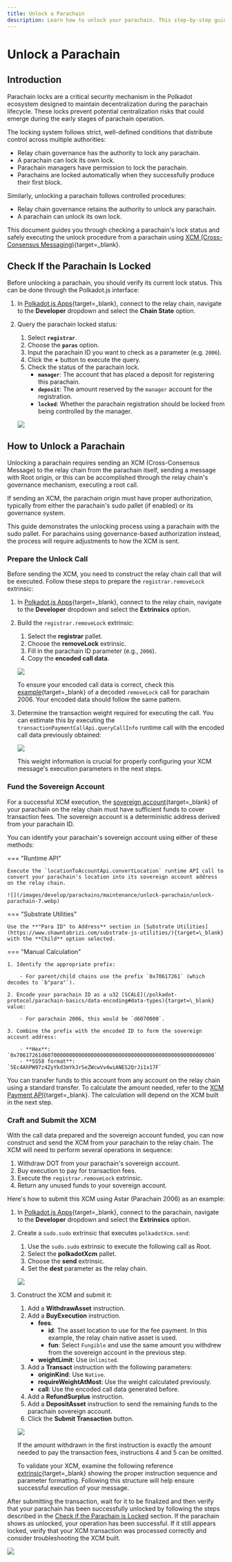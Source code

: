 ```yaml
---
title: Unlock a Parachain
description: Learn how to unlock your parachain. This step-by-step guide covers verifying lock status, preparing calls, and executing the unlock process.
---
```


# Unlock a Parachain

## Introduction

Parachain locks are a critical security mechanism in the Polkadot ecosystem designed to maintain decentralization during the parachain lifecycle. These locks prevent potential centralization risks that could emerge during the early stages of parachain operation.

The locking system follows strict, well-defined conditions that distribute control across multiple authorities:

- Relay chain governance has the authority to lock any parachain.
- A parachain can lock its own lock.
- Parachain managers have permission to lock the parachain.
- Parachains are locked automatically when they successfully produce their first block.

Similarly, unlocking a parachain follows controlled procedures:

- Relay chain governance retains the authority to unlock any parachain.
- A parachain can unlock its own lock.

This document guides you through checking a parachain's lock status and safely executing the unlock procedure from a parachain using [XCM (Cross-Consensus Messaging)](/develop/interoperability/intro-to-xcm/){target=\_blank}.

## Check If the Parachain Is Locked

Before unlocking a parachain, you should verify its current lock status. This can be done through the Polkadot.js interface:

1. In [Polkadot.js Apps](https://polkadot.js.org/apps/#/explorer){target=\_blank}, connect to the relay chain, navigate to the **Developer** dropdown and select the **Chain State** option.

2. Query the parachain locked status:
    1. Select **`registrar`**.
    2. Choose the **`paras`** option.
    3. Input the parachain ID you want to check as a parameter (e.g. `2006`).
    4. Click the **+** button to execute the query.
    5. Check the status of the parachain lock.
        - **`manager`**: The account that has placed a deposit for registering this parachain.
        - **`deposit`**: The amount reserved by the `manager` account for the registration.
        - **`locked`**: Whether the parachain registration should be locked from being controlled by the manager.

    ![](/images/develop/parachains/maintenance/unlock-parachain/unlock-parachain-1.webp)

## How to Unlock a Parachain

Unlocking a parachain requires sending an XCM (Cross-Consensus Message) to the relay chain from the parachain itself, sending a message with Root origin, or this can be accomplished through the relay chain's governance mechanism, executing a root call.

If sending an XCM, the parachain origin must have proper authorization, typically from either the parachain's sudo pallet (if enabled) or its governance system.

This guide demonstrates the unlocking process using a parachain with the sudo pallet. For parachains using governance-based authorization instead, the process will require adjustments to how the XCM is sent.

### Prepare the Unlock Call

Before sending the XCM, you need to construct the relay chain call that will be executed. Follow these steps to prepare the `registrar.removeLock` extrinsic:

1. In [Polkadot.js Apps](https://polkadot.js.org/apps/#/explorer){target=\_blank}, connect to the relay chain, navigate to the **Developer** dropdown and select the **Extrinsics** option.

2. Build the `registrar.removeLock` extrinsic:

    1. Select the **registrar** pallet.
    2. Choose the **removeLock** extrinsic.
    3. Fill in the parachain ID parameter (e.g., `2006`).
    4. Copy the **encoded call data**.

    ![](/images/develop/parachains/maintenance/unlock-parachain/unlock-parachain-2.webp)

    To ensure your encoded call data is correct, check this [example](https://polkadot.js.org/apps/?rpc=wss%3A%2F%2Fdot-rpc.stakeworld.io#/extrinsics/decode/0x4604d6070000){target=\_blank} of a decoded `removeLock` call for parachain 2006. Your encoded data should follow the same pattern.

3. Determine the transaction weight required for executing the call. You can estimate this by executing the `transactionPaymentCallApi.queryCallInfo` runtime call with the encoded call data previously obtained:

    ![](/images/develop/parachains/maintenance/unlock-parachain/unlock-parachain-3.webp)

    This weight information is crucial for properly configuring your XCM message's execution parameters in the next steps.

### Fund the Sovereign Account

For a successful XCM execution, the [sovereign account](https://github.com/polkadot-fellows/xcm-format/blob/10726875bd3016c5e528c85ed6e82415e4b847d7/README.md?plain=1#L50){target=\_blank} of your parachain on the relay chain must have sufficient funds to cover transaction fees. The sovereign account is a deterministic address derived from your parachain ID.

You can identify your parachain's sovereign account using either of these methods:

=== "Runtime API"

    Execute the `locationToAccountApi.convertLocation` runtime API call to convert your parachain's location into its sovereign account address on the relay chain.

    ![](/images/develop/parachains/maintenance/unlock-parachain/unlock-parachain-7.webp)

=== "Substrate Utilities"

    Use the **"Para ID" to Address** section in [Substrate Utilities](https://www.shawntabrizi.com/substrate-js-utilities/){target=\_blank} with the **Child** option selected.

=== "Manual Calculation"

    1. Identify the appropriate prefix:

        - For parent/child chains use the prefix `0x70617261` (which decodes to `b"para"`).
         
    2. Encode your parachain ID as a u32 [SCALE](/polkadot-protocol/parachain-basics/data-encoding#data-types){target=\_blank} value:

        - For parachain 2006, this would be `d6070000`.

    3. Combine the prefix with the encoded ID to form the sovereign account address:

        - **Hex**: `0x70617261d6070000000000000000000000000000000000000000000000000000`
        - **SS58 format**: `5Ec4AhPW97z4ZyYkd3mYkJrSeZWcwVv4wiANES2QrJi1x17F`

You can transfer funds to this account from any account on the relay chain using a standard transfer. To calculate the amount needed, refer to the [XCM Payment API](/develop/interoperability/xcm-runtime-apis/#xcm-payment-api){target=\_blank}. The calculation will depend on the XCM built in the next step.

### Craft and Submit the XCM

With the call data prepared and the sovereign account funded, you can now construct and send the XCM from your parachain to the relay chain. The XCM will need to perform several operations in sequence:

1. Withdraw DOT from your parachain's sovereign account.
2. Buy execution to pay for transaction fees.
3. Execute the `registrar.removeLock` extrinsic.
4. Return any unused funds to your sovereign account.

Here's how to submit this XCM using Astar (Parachain 2006) as an example:

1. In [Polkadot.js Apps](https://polkadot.js.org/apps/#/explorer){target=\_blank}, connect to the parachain, navigate to the **Developer** dropdown and select the **Extrinsics** option.

2. Create a `sudo.sudo` extrinsic that executes `polkadotXcm.send`:

    1. Use the `sudo.sudo` extrinsic to execute the following call as Root.
    2. Select the **polkadotXcm** pallet.
    3. Choose the **send** extrinsic.
    4. Set the **dest** parameter as the relay chain.

    ![](/images/develop/parachains/maintenance/unlock-parachain/unlock-parachain-4.webp)

3. Construct the XCM and submit it:

    1. Add a **WithdrawAsset** instruction.
    2. Add a **BuyExecution** instruction.
        - **fees**.
            - **id**: The asset location to use for the fee payment. In this example, the relay chain native asset is used.
            - **fun**: Select `Fungible` and use the same amount you withdrew from the sovereign account in the previous step.
        - **weightLimit**: Use `Unlimited`.
    3. Add a **Transact** instruction with the following parameters:
        - **originKind**: Use `Native`.
        - **requireWeightAtMost**: Use the weight calculated previously.
        - **call**: Use the encoded call data generated before.
    4. Add a **RefundSurplus** instruction.
    5. Add a **DepositAsset** instruction to send the remaining funds to the parachain sovereign account.
    6. Click the **Submit Transaction** button.

    ![](/images/develop/parachains/maintenance/unlock-parachain/unlock-parachain-5.webp)

    If the amount withdrawn in the first instruction is exactly the amount needed to pay the transaction fees, instructions 4 and 5 can be omitted.

    To validate your XCM, examine the following reference [extrinsic](https://polkadot.js.org/apps/?rpc=wss%3A%2F%2Fastar.public.curie.radiumblock.co%2Fws#/extrinsics/decode/0x63003300040100041400040000000700e40b5402130000000700e40b540200060042d3c91800184604d6070000140d0100000100591f){target=_blank} showing the proper instruction sequence and parameter formatting. Following this structure will help ensure successful execution of your message.

After submitting the transaction, wait for it to be finalized and then verify that your parachain has been successfully unlocked by following the steps described in the [Check if the Parachain is Locked](#check-if-the-parachain-is-locked) section. If the parachain shows as unlocked, your operation has been successful. If it still appears locked, verify that your XCM transaction was processed correctly and consider troubleshooting the XCM built.

![](/images/develop/parachains/maintenance/unlock-parachain/unlock-parachain-6.webp)